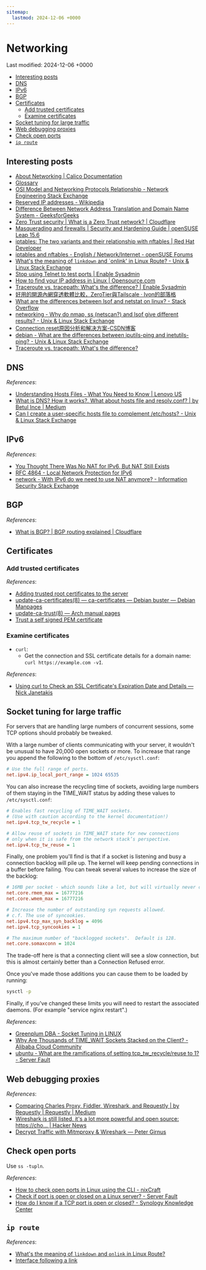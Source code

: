 ```yaml
---
sitemap:
  lastmod: 2024-12-06 +0000
---
```


# Networking

Last modified: 2024-12-06 +0000

- [Interesting posts](#interesting-posts)
- [DNS](#dns)
- [IPv6](#ipv6)
- [BGP](#bgp)
- [Certificates](#certificates)
  - [Add trusted certificates](#add-trusted-certificates)
  - [Examine certificates](#examine-certificates)
- [Socket tuning for large traffic](#socket-tuning-for-large-traffic)
- [Web debugging proxies](#web-debugging-proxies)
- [Check open ports](#check-open-ports)
- [`ip route`](#ip-route)

## Interesting posts

- [About Networking \| Calico Documentation](https://docs.tigera.io/calico/latest/about/kubernetes-training/about-networking)
- [Glossary](https://www.networxsecurity.org/members-area/glossary.html)
- [OSI Model and Networking Protocols Relationship - Network Engineering Stack Exchange](https://networkengineering.stackexchange.com/questions/6380/osi-model-and-networking-protocols-relationship/6381#6381)
- [Reserved IP addresses - Wikipedia](https://en.wikipedia.org/wiki/Reserved_IP_addresses)
- [Difference Between Network Address Translation and Domain Name System - GeeksforGeeks](https://www.geeksforgeeks.org/difference-between-network-address-translation-and-domain-name-system/)
- [Zero Trust security \| What is a Zero Trust network? \| Cloudflare](https://www.cloudflare.com/learning/security/glossary/what-is-zero-trust/)
- [Masquerading and firewalls \| Security and Hardening Guide \| openSUSE Leap 15.6](https://doc.opensuse.org/documentation/leap/security/html/book-security/cha-security-firewall.html)
- [iptables: The two variants and their relationship with nftables \| Red Hat Developer](https://developers.redhat.com/blog/2020/08/18/iptables-the-two-variants-and-their-relationship-with-nftables#the_kernel_api)
- [iptables and nftables - English / Network/Internet - openSUSE Forums](https://forums.opensuse.org/t/iptables-and-nftables/147817)
- [What's the meaning of `linkdown` and `onlink' in Linux Route? - Unix & Linux Stack Exchange](https://unix.stackexchange.com/questions/579087/whats-the-meaning-of-linkdown-and-onlink-in-linux-route)
- [Stop using Telnet to test ports \| Enable Sysadmin](https://www.redhat.com/sysadmin/stop-using-telnet-test-port)
- [How to find your IP address in Linux \| Opensource.com](https://opensource.com/article/18/5/how-find-ip-address-linux)
- [Traceroute vs. tracepath: What's the difference? \| Enable Sysadmin](https://www.redhat.com/sysadmin/traceroute-tracepath-network-troubleshooting)
- [好用的開源內網穿透軟體比較，ZeroTier與Tailscale · Ivon的部落格](https://ivonblog.com/posts/foss-nat-traversal-solutions/)
- [What are the differences between lsof and netstat on linux? - Stack Overflow](https://stackoverflow.com/questions/49381124/what-are-the-differences-between-lsof-and-netstat-on-linux)
- [networking - Why do nmap, ss (netscan?) and lsof give different results? - Unix & Linux Stack Exchange](https://unix.stackexchange.com/questions/652556/why-do-nmap-ss-netscan-and-lsof-give-different-results)
- [Connection reset原因分析和解决方案-CSDN博客](https://blog.csdn.net/liyantianmin/article/details/82505734)
- [debian - What are the differences between iputils-ping and inetutils-ping? - Unix & Linux Stack Exchange](https://unix.stackexchange.com/questions/400351/what-are-the-differences-between-iputils-ping-and-inetutils-ping)
- [Traceroute vs. tracepath: What's the difference?](https://www.redhat.com/en/blog/traceroute-tracepath-network-troubleshooting)

## DNS

*References*:

- [Understanding Hosts Files - What You Need to Know \| Lenovo US](https://www.lenovo.com/us/en/glossary/hosts-file/)
- [What is DNS? How it works?. What about hosts file and resolv.conf? \| by Betul Ince \| Medium](https://medium.com/@Betulince/what-is-dns-how-it-works-12ea45b27e75)
- [Can I create a user-specific hosts file to complement /etc/hosts? - Unix & Linux Stack Exchange](https://unix.stackexchange.com/questions/10438/can-i-create-a-user-specific-hosts-file-to-complement-etc-hosts)

## IPv6

*References*:

- [You Thought There Was No NAT for IPv6, But NAT Still Exists](https://blogs.infoblox.com/ipv6-coe/you-thought-there-was-no-nat-for-ipv6-but-nat-still-exists/)
- [RFC 4864 - Local Network Protection for IPv6](https://datatracker.ietf.org/doc/html/rfc4864)
- [network - With IPv6 do we need to use NAT anymore? - Information Security Stack Exchange](https://security.stackexchange.com/questions/44065/with-ipv6-do-we-need-to-use-nat-anymore)

## BGP

*References*:

- [What is BGP? \| BGP routing explained \| Cloudflare](https://www.cloudflare.com/learning/security/glossary/what-is-bgp/)

## Certificates

### Add trusted certificates

*References*:

- [Adding trusted root certificates to the server](https://manuals.gfi.com/en/kerio/connect/content/server-configuration/ssl-certificates/adding-trusted-root-certificates-to-the-server-1605.html)
- [update-ca-certificates(8) — ca-certificates — Debian buster — Debian Manpages](https://manpages.debian.org/buster/ca-certificates/update-ca-certificates.8.en.html)
- [update-ca-trust(8) — Arch manual pages](https://man.archlinux.org/man/update-ca-trust.8)
- [Trust a self signed PEM certificate](https://unix.stackexchange.com/questions/17748/trust-a-self-signed-pem-certificate/126571#126571)

### Examine certificates

- `curl`:
  - Get the connection and SSL certificate details for a domain name: `curl https://example.com -vI`.

*References*:

- [Using curl to Check an SSL Certificate's Expiration Date and Details — Nick Janetakis](https://nickjanetakis.com/blog/using-curl-to-check-an-ssl-certificate-expiration-date-and-details)

## Socket tuning for large traffic

For servers that are handling large numbers of concurrent sessions, some TCP options should probably be tweaked.

With a large number of clients communicating with your server, it wouldn't be unusual to have 20,000 open sockets or more. To increase that range you append the following to the bottom of `/etc/sysctl.conf`:

```ini
# Use the full range of ports.
net.ipv4.ip_local_port_range = 1024 65535
```

You can also increase the recycling time of sockets, avoiding large numbers of them staying in the TIME_WAIT status by adding these values to `/etc/sysctl.conf`:

```ini
# Enables fast recycling of TIME_WAIT sockets.
# (Use with caution according to the kernel documentation!)
net.ipv4.tcp_tw_recycle = 1

# Allow reuse of sockets in TIME_WAIT state for new connections
# only when it is safe from the network stack’s perspective.
net.ipv4.tcp_tw_reuse = 1
```

Finally, one problem you'll find is that if a socket is listening and busy a connection backlog will pile up. The kernel will keep pending connections in a buffer before failing. You can tweak several values to increase the size of the backlog:

```ini
# 16MB per socket - which sounds like a lot, but will virtually never consume that much.
net.core.rmem_max = 16777216
net.core.wmem_max = 16777216

# Increase the number of outstanding syn requests allowed.
# c.f. The use of syncookies.
net.ipv4.tcp_max_syn_backlog = 4096
net.ipv4.tcp_syncookies = 1

# The maximum number of "backlogged sockets".  Default is 128.
net.core.somaxconn = 1024
```

The trade-off here is that a connecting client will see a slow connection, but this is almost certainly better than a Connection Refused error.

Once you've made those additions you can cause them to be loaded by running:

```bash
sysctl -p
```

Finally, if you've changed these limits you will need to restart the associated daemons. (For example "service nginx restart".)

*References*:

- [Greenplum DBA - Socket Tuning in LINUX](https://www.greenplumdba.com/socket-tuning-in-linux)
- [Why Are Thousands of TIME_WAIT Sockets Stacked on the Client? - Alibaba Cloud Community](https://www.alibabacloud.com/blog/why-are-thousands-of-time-wait-sockets-stacked-on-the-client_595250)
- [ubuntu - What are the ramifications of setting tcp_tw_recycle/reuse to 1? - Server Fault](https://serverfault.com/questions/342741/what-are-the-ramifications-of-setting-tcp-tw-recycle-reuse-to-1)

## Web debugging proxies

*References*:

- [Comparing Charles Proxy, Fiddler, Wireshark, and Requestly \| by Requestly \| Requestly \| Medium](https://medium.com/requestly/comparing-charles-proxy-fiddler-and-wireshark-5da41363d263)
- [Wireshark is still listed, it's a lot more powerful and open source: https://cho... \| Hacker News](https://news.ycombinator.com/item?id=15792354)
- [Decrypt Traffic with Mitmproxy & Wireshark — Peter Girnus](https://www.petergirnus.com/blog/decrypting-https-traffic-with-mitmproxy-amp-wireshark)

## Check open ports

Use `ss -tupln`.

*References*:

- [How to check open ports in Linux using the CLI - nixCraft](https://www.cyberciti.biz/faq/how-to-check-open-ports-in-linux-using-the-cli/)
- [Check if port is open or closed on a Linux server? - Server Fault](https://serverfault.com/questions/309052/check-if-port-is-open-or-closed-on-a-linux-server)
- [How do I know if a TCP port is open or closed? - Synology Knowledge Center](https://kb.synology.com/en-me/DSM/tutorial/Whether_TCP_port_is_open_or_closed#x_anchor_id6)

## `ip route`

*References*:

- [What's the meaning of `linkdown` and `onlink` in Linux Route?](https://unix.stackexchange.com/questions/579087/whats-the-meaning-of-linkdown-and-onlink-in-linux-route)
- [Interface following a link](https://serverfault.com/questions/1079631/interface-following-a-link)
